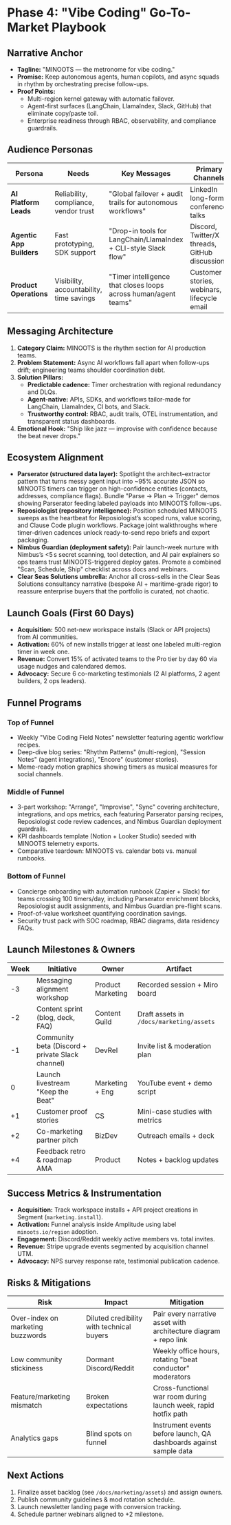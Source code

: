 # Phase 4: "Vibe Coding" Go-To-Market Playbook

## Narrative Anchor
- **Tagline:** "MINOOTS — the metronome for vibe coding."
- **Promise:** Keep autonomous agents, human copilots, and async squads in rhythm by orchestrating precise follow-ups.
- **Proof Points:**
  - Multi-region kernel gateway with automatic failover.
  - Agent-first surfaces (LangChain, LlamaIndex, Slack, GitHub) that eliminate copy/paste toil.
  - Enterprise readiness through RBAC, observability, and compliance guardrails.

## Audience Personas
| Persona | Needs | Key Messages | Primary Channels |
| --- | --- | --- | --- |
| **AI Platform Leads** | Reliability, compliance, vendor trust | "Global failover + audit trails for autonomous workflows" | LinkedIn long-form, conference talks |
| **Agentic App Builders** | Fast prototyping, SDK support | "Drop-in tools for LangChain/LlamaIndex + CLI-style Slack flow" | Discord, Twitter/X threads, GitHub discussions |
| **Product Operations** | Visibility, accountability, time savings | "Timer intelligence that closes loops across human/agent teams" | Customer stories, webinars, lifecycle email |

## Messaging Architecture
1. **Category Claim:** MINOOTS is the rhythm section for AI production teams.
2. **Problem Statement:** Async AI workflows fall apart when follow-ups drift; engineering teams shoulder coordination debt.
3. **Solution Pillars:**
   - **Predictable cadence:** Timer orchestration with regional redundancy and DLQs.
   - **Agent-native:** APIs, SDKs, and workflows tailor-made for LangChain, LlamaIndex, CI bots, and Slack.
   - **Trustworthy control:** RBAC, audit trails, OTEL instrumentation, and transparent status dashboards.
4. **Emotional Hook:** "Ship like jazz — improvise with confidence because the beat never drops."

## Ecosystem Alignment
- **Parserator (structured data layer):** Spotlight the architect–extractor pattern that turns messy agent input into ~95% accurate JSON so MINOOTS timers can trigger on high-confidence entities (contacts, addresses, compliance flags). Bundle "Parse → Plan → Trigger" demos showing Parserator feeding labeled payloads into MINOOTS follow-ups.
- **Reposiologist (repository intelligence):** Position scheduled MINOOTS sweeps as the heartbeat for Reposiologist’s scoped runs, value scoring, and Clause Code plugin workflows. Package joint walkthroughs where timer-driven cadences unlock ready-to-send repo briefs and export packaging.
- **Nimbus Guardian (deployment safety):** Pair launch-week nurture with Nimbus’s <5 s secret scanning, tool detection, and AI pair explainers so ops teams trust MINOOTS-triggered deploy gates. Promote a combined "Scan, Schedule, Ship" checklist across docs and webinars.
- **Clear Seas Solutions umbrella:** Anchor all cross-sells in the Clear Seas Solutions consultancy narrative (bespoke AI + maritime-grade rigor) to reassure enterprise buyers that the portfolio is curated, not chaotic.

## Launch Goals (First 60 Days)
- **Acquisition:** 500 net-new workspace installs (Slack or API projects) from AI communities.
- **Activation:** 60% of new installs trigger at least one labeled multi-region timer in week one.
- **Revenue:** Convert 15% of activated teams to the Pro tier by day 60 via usage nudges and calendared demos.
- **Advocacy:** Secure 6 co-marketing testimonials (2 AI platforms, 2 agent builders, 2 ops leaders).

## Funnel Programs
### Top of Funnel
- Weekly "Vibe Coding Field Notes" newsletter featuring agentic workflow recipes.
- Deep-dive blog series: "Rhythm Patterns" (multi-region), "Session Notes" (agent integrations), "Encore" (customer stories).
- Meme-ready motion graphics showing timers as musical measures for social channels.

### Middle of Funnel
- 3-part workshop: "Arrange", "Improvise", "Sync" covering architecture, integrations, and ops metrics, each featuring Parserator parsing recipes, Reposiologist code review cadences, and Nimbus Guardian deployment guardrails.
- KPI dashboards template (Notion + Looker Studio) seeded with MINOOTS telemetry exports.
- Comparative teardown: MINOOTS vs. calendar bots vs. manual runbooks.

### Bottom of Funnel
- Concierge onboarding with automation runbook (Zapier + Slack) for teams crossing 100 timers/day, including Parserator enrichment blocks, Reposiologist audit assignments, and Nimbus Guardian pre-flight scans.
- Proof-of-value worksheet quantifying coordination savings.
- Security trust pack with SOC roadmap, RBAC diagrams, data residency FAQs.

## Launch Milestones & Owners
| Week | Initiative | Owner | Artifact |
| --- | --- | --- | --- |
| -3 | Messaging alignment workshop | Product Marketing | Recorded session + Miro board |
| -2 | Content sprint (blog, deck, FAQ) | Content Guild | Draft assets in `/docs/marketing/assets` |
| -1 | Community beta (Discord + private Slack channel) | DevRel | Invite list & moderation plan |
| 0 | Launch livestream "Keep the Beat" | Marketing + Eng | YouTube event + demo script |
| +1 | Customer proof stories | CS | Mini-case studies with metrics |
| +2 | Co-marketing partner pitch | BizDev | Outreach emails + deck |
| +4 | Feedback retro & roadmap AMA | Product | Notes + backlog updates |

## Success Metrics & Instrumentation
- **Acquisition:** Track workspace installs + API project creations in Segment (`marketing.install`).
- **Activation:** Funnel analysis inside Amplitude using label `minoots.io/region` adoption.
- **Engagement:** Discord/Reddit weekly active members vs. total invites.
- **Revenue:** Stripe upgrade events segmented by acquisition channel UTM.
- **Advocacy:** NPS survey response rate, testimonial publication cadence.

## Risks & Mitigations
| Risk | Impact | Mitigation |
| --- | --- | --- |
| Over-index on marketing buzzwords | Diluted credibility with technical buyers | Pair every narrative asset with architecture diagram + repo link |
| Low community stickiness | Dormant Discord/Reddit | Weekly office hours, rotating "beat conductor" moderators |
| Feature/marketing mismatch | Broken expectations | Cross-functional war room during launch week, rapid hotfix path |
| Analytics gaps | Blind spots on funnel | Instrument events before launch, QA dashboards against sample data |

## Next Actions
1. Finalize asset backlog (see `/docs/marketing/assets`) and assign owners.
2. Publish community guidelines & mod rotation schedule.
3. Launch newsletter landing page with conversion tracking.
4. Schedule partner webinars aligned to +2 milestone.
